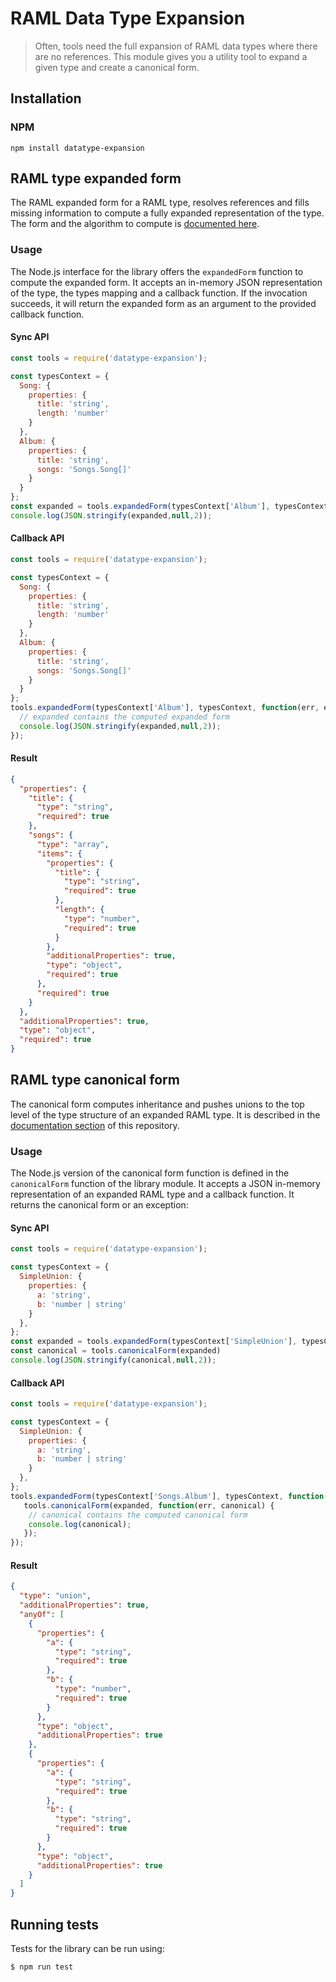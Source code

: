 # RAML Data Type Expansion

> Often, tools need the full expansion of RAML data types where there are no references. This module gives you a utility tool to expand a given type and create a canonical form.

## Installation

### NPM

```
npm install datatype-expansion
```

## RAML type expanded form

The RAML expanded form for a RAML type, resolves references and fills missing information to compute a fully expanded representation of the type.
The form and the algorithm to compute is [documented here](doc/algorithms.md).

### Usage

The Node.js interface for the library offers the `expandedForm` function to compute the expanded form.
It accepts an in-memory JSON representation of the type, the types mapping and a callback function.
If the invocation succeeds, it will return the expanded form as an argument to the provided callback function.

#### Sync API
```js
const tools = require('datatype-expansion');

const typesContext = {
  Song: {
    properties: {
      title: 'string',
      length: 'number'
    }
  },
  Album: {
    properties: {
      title: 'string',
      songs: 'Songs.Song[]'
    }
  }
};
const expanded = tools.expandedForm(typesContext['Album'], typesContext)
console.log(JSON.stringify(expanded,null,2));
```

#### Callback API
```js
const tools = require('datatype-expansion');

const typesContext = {
  Song: {
    properties: {
      title: 'string',
      length: 'number'
    }
  },
  Album: {
    properties: {
      title: 'string',
      songs: 'Songs.Song[]'
    }
  }
};
tools.expandedForm(typesContext['Album'], typesContext, function(err, expanded) {
  // expanded contains the computed expanded form
  console.log(JSON.stringify(expanded,null,2));
});
```

#### Result
```json
{
  "properties": {
    "title": {
      "type": "string",
      "required": true
    },
    "songs": {
      "type": "array",
      "items": {
        "properties": {
          "title": {
            "type": "string",
            "required": true
          },
          "length": {
            "type": "number",
            "required": true
          }
        },
        "additionalProperties": true,
        "type": "object",
        "required": true
      },
      "required": true
    }
  },
  "additionalProperties": true,
  "type": "object",
  "required": true
}
```

## RAML type canonical form

The canonical form computes inheritance and pushes unions to the top level of the type structure of an expanded RAML type. It is described in the [documentation section](doc/algorithms.md) of this repository.

### Usage

The Node.js version of the canonical form function is defined in the `canonicalForm` function of the library module.
It accepts a JSON in-memory representation of an expanded RAML type and a callback function. It returns the canonical form or an exception:

#### Sync API
```js
const tools = require('datatype-expansion');

const typesContext = {
  SimpleUnion: {
    properties: {
      a: 'string',
      b: 'number | string'
    }
  },
};
const expanded = tools.expandedForm(typesContext['SimpleUnion'], typesContext)
const canonical = tools.canonicalForm(expanded)
console.log(JSON.stringify(canonical,null,2));
```

#### Callback API
```js
const tools = require('datatype-expansion');

const typesContext = {
  SimpleUnion: {
    properties: {
      a: 'string',
      b: 'number | string'
    }
  },
};
tools.expandedForm(typesContext['Songs.Album'], typesContext, function(err, expanded) {
   tools.canonicalForm(expanded, function(err, canonical) {
    // canonical contains the computed canonical form
    console.log(canonical);
   });
});
```

#### Result
```json
{
  "type": "union",
  "additionalProperties": true,
  "anyOf": [
    {
      "properties": {
        "a": {
          "type": "string",
          "required": true
        },
        "b": {
          "type": "number",
          "required": true
        }
      },
      "type": "object",
      "additionalProperties": true
    },
    {
      "properties": {
        "a": {
          "type": "string",
          "required": true
        },
        "b": {
          "type": "string",
          "required": true
        }
      },
      "type": "object",
      "additionalProperties": true
    }
  ]
}
```

## Running tests

Tests for the library can be run using:

``` shell
$ npm run test
```